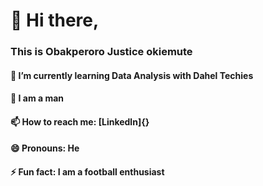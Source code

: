# 👋 Hi there, 
### This is Obakperoro Justice okiemute
#### 🌱 I’m currently learning Data Analysis with Dahel Techies
#### 💞️ I am a man
#### 📫 How to reach me: [Linkedln]{}
#### 😄 Pronouns: He
#### ⚡ Fun fact: I am a football enthusiast
